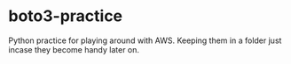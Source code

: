 # boto3-practice
Python practice for playing around with AWS. Keeping them in a folder just incase they become handy later on.
